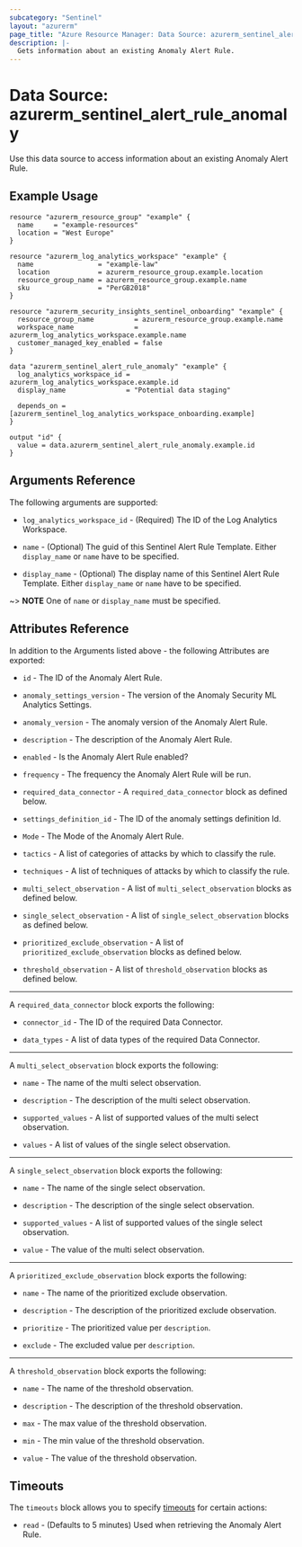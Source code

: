```yaml
---
subcategory: "Sentinel"
layout: "azurerm"
page_title: "Azure Resource Manager: Data Source: azurerm_sentinel_alert_rule_anomaly"
description: |-
  Gets information about an existing Anomaly Alert Rule.
---
```


# Data Source: azurerm_sentinel_alert_rule_anomaly

Use this data source to access information about an existing Anomaly Alert Rule.

## Example Usage

```hcl
resource "azurerm_resource_group" "example" {
  name     = "example-resources"
  location = "West Europe"
}

resource "azurerm_log_analytics_workspace" "example" {
  name                = "example-law"
  location            = azurerm_resource_group.example.location
  resource_group_name = azurerm_resource_group.example.name
  sku                 = "PerGB2018"
}

resource "azurerm_security_insights_sentinel_onboarding" "example" {
  resource_group_name          = azurerm_resource_group.example.name
  workspace_name               = azurerm_log_analytics_workspace.example.name
  customer_managed_key_enabled = false
}

data "azurerm_sentinel_alert_rule_anomaly" "example" {
  log_analytics_workspace_id = azurerm_log_analytics_workspace.example.id
  display_name               = "Potential data staging"

  depends_on = [azurerm_sentinel_log_analytics_workspace_onboarding.example]
}

output "id" {
  value = data.azurerm_sentinel_alert_rule_anomaly.example.id
}
```

## Arguments Reference

The following arguments are supported:

* `log_analytics_workspace_id` - (Required) The ID of the Log Analytics Workspace.

* `name` - (Optional) The guid of this Sentinel Alert Rule Template. Either `display_name` or `name` have to be specified.

* `display_name` - (Optional) The display name of this Sentinel Alert Rule Template. Either `display_name` or `name` have to be specified.

~> **NOTE** One of `name` or `display_name` must be specified.

## Attributes Reference

In addition to the Arguments listed above - the following Attributes are exported: 

* `id` - The ID of the Anomaly Alert Rule.

* `anomaly_settings_version` - The version of the Anomaly Security ML Analytics Settings.

* `anomaly_version` - The anomaly version of the Anomaly Alert Rule.

* `description` - The description of the Anomaly Alert Rule.

* `enabled` - Is the Anomaly Alert Rule enabled?

* `frequency` - The frequency the Anomaly Alert Rule will be run.

* `required_data_connector` - A `required_data_connector` block as defined below.

* `settings_definition_id` - The ID of the anomaly settings definition Id.

* `Mode` - The Mode of the Anomaly Alert Rule.

* `tactics` - A list of categories of attacks by which to classify the rule.

* `techniques` - A list of techniques of attacks by which to classify the rule.

* `multi_select_observation` - A list of `multi_select_observation` blocks as defined below.

* `single_select_observation` - A list of `single_select_observation` blocks as defined below.

* `prioritized_exclude_observation` - A list of `prioritized_exclude_observation` blocks as defined below.

* `threshold_observation` - A list of `threshold_observation` blocks as defined below.

---

A `required_data_connector` block exports the following:

* `connector_id` - The ID of the required Data Connector.

* `data_types` - A list of data types of the required Data Connector.

---

A `multi_select_observation` block exports the following:

* `name` - The name of the multi select observation.

* `description` - The description of the multi select observation.

* `supported_values` - A list of supported values of the multi select observation.

* `values` - A list of values of the single select observation.

---

A `single_select_observation` block exports the following:

* `name` - The name of the single select observation.

* `description` - The description of the single select observation.

* `supported_values` - A list of supported values of the single select observation.

* `value` - The value of the multi select observation.

---

A `prioritized_exclude_observation` block exports the following:

* `name` - The name of the prioritized exclude observation.

* `description` - The description of the prioritized exclude observation.

* `prioritize` - The prioritized value per `description`.

* `exclude` - The excluded value per `description`.

---

A `threshold_observation` block exports the following:

* `name` - The name of the threshold observation.

* `description` - The description of the threshold observation.

* `max` - The max value of the threshold observation.

* `min` - The min value of the threshold observation.

* `value` - The value of the threshold observation.

## Timeouts

The `timeouts` block allows you to specify [timeouts](https://www.terraform.io/language/resources/syntax#operation-timeouts) for certain actions:

* `read` - (Defaults to 5 minutes) Used when retrieving the Anomaly Alert Rule.

